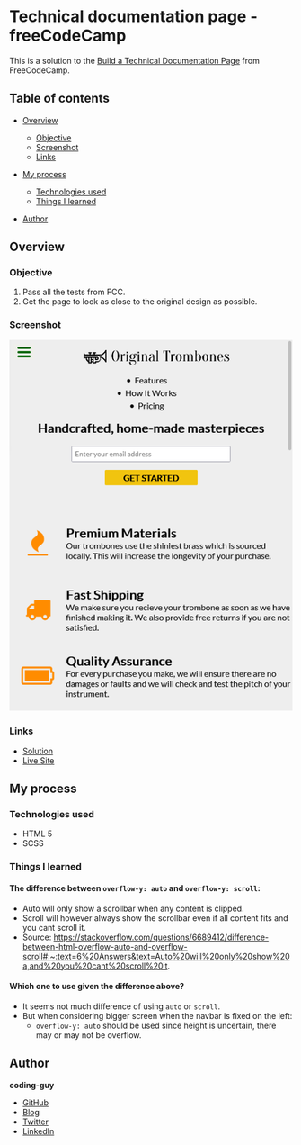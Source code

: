 # Technical documentation page - freeCodeCamp

This is a solution to the [Build a Technical Documentation Page](https://www.freecodecamp.org/learn/responsive-web-design/responsive-web-design-projects/build-a-technical-documentation-page) from FreeCodeCamp.

## Table of contents

- [Overview](#overview)
  - [Objective](#objective)
  - [Screenshot](#screenshot)
  - [Links](#links)
- [My process](#my-process)

  - [Technologies used](#technologies-used)
  - [Things I learned](#things-i-learned)

- [Author](#author)

## Overview

### Objective

1. Pass all the tests from FCC.
2. Get the page to look as close to the original design as possible.

### Screenshot

![screenshot](./fcc-product-landing-page.png)

### Links

- [Solution](https://github.com/1codingguy/fcc-responsive-projects/tree/main/build-a-survey-form)
- [Live Site](https://1codingguy.github.io/fcc-responsive-projects/build-a-survey-form/)

## My process

### Technologies used

- HTML 5
- SCSS

### Things I learned

#### The difference between `overflow-y: auto` and `overflow-y: scroll`:

- Auto will only show a scrollbar when any content is clipped.
- Scroll will however always show the scrollbar even if all content fits and you cant scroll it.
- Source: https://stackoverflow.com/questions/6689412/difference-between-html-overflow-auto-and-overflow-scroll#:~:text=6%20Answers&text=Auto%20will%20only%20show%20a,and%20you%20cant%20scroll%20it.

#### Which one to use given the difference above?

- It seems not much difference of using `auto` or `scroll`.
- But when considering bigger screen when the navbar is fixed on the left:
  - `overflow-y: auto` should be used since height is uncertain, there may or may not be overflow.

## Author

**coding-guy**

- [GitHub](https://github.com/1codingguy)
- [Blog](https://blog.coding-guy.com/)
- [Twitter](https://twitter.com/1codingguy)
- [LinkedIn](https://www.linkedin.com/in/1codingguy/)
